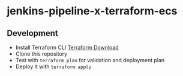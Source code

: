 # jenkins-pipeline-x-terraform-ecs
## Development
- Install Terraform CLI [Terraform Download](https://developer.hashicorp.com/terraform/downloads?product_intent=terraform)
- Clone this repository
- Test with `terraform plan` for validation and deployment plan
- Deploy it with `terraform apply`
